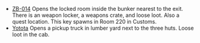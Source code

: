 - <a href="#" class="badge badge-primary">ZB-014</a> Opens the locked room
  inside the bunker nearest to the exit. There is an weapon locker, a weapons
  crate, and loose loot. Also a quest location. This key spawns in Room 220 in
  Customs.
- <a href="#" class="badge badge-secondary">Yotota</a> Opens a pickup truck in
  lumber yard next to the three huts. Loose loot in the cab. 
